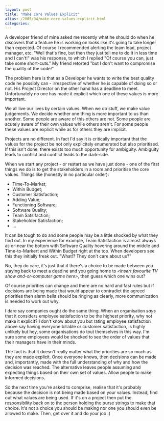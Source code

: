 ```yaml
---
layout: post
title: "Make Core Values Explicit"
alias: /2005/04/make-core-values-explicit.html
categories:
---
```

A developer friend of mine asked me recently what he should do when he discovers that a feature he is working on looks like it's going to take longer than expected. Of course I recommended alerting the team lead, project manager, etc. "Well that's fine, but then they just tell me to do it in less time and I can't!" was his response, to which I replied "Of course you can, just take some short-cuts." My friend retorted "but I don't want to compromise the quality of the code!"

The problem here is that as a Developer he wants to write the best quality code he possibly can - irrespective of whether he is capable of doing so or not. His Project Director on the other hand has a deadline to meet. Unfortunately no one has made it explicit which one of these values is more important.

We all live our lives by certain values. When we do stuff, we make value judgements. We decide whether one thing is more important to us than another. Some people are aware of this others are not. Some people are acutely aware of their own values while others aren't. For some people these values are explicit while as for others they are implicit.

Projects are no different. In fact I'd say it is critically important that the values for the project be not only explicitely enumerated but also prioritised. If this isn't done, there exists too much opportunity for ambiguity. Ambiguity leads to conflict and conflict leads to the dark-side.

When we start any project - or restart as we have just done - one of the first things we do is to get the stakeholders in a room and prioritise the core values. Things like (honestly in no particular order):

* Time-To-Market;
* Within Budget;
* Customer Satisfaction;
* Adding Value;
* Functioning Software;
* Software Quality;
* Team Satsifaction;
* Stakeholder Satisfaction;
* ...

It can be tough to do and some people may be a little shocked by what they find out. In my experience for example, Team Satisfaction is almost always at-or-near the bottom with Software Quality hovering around the middle and Time-to-Markert and Within Budget right at the top. When developers see this they initially freak out. "What!? They don't care about us?"

No, they do care, it's just that if there's a choice to be made between you staying back to meet a deadlne and you going home to _&lt;insert favourite TV show and-or-computer game here&gt;_, then guess which one wins out?

Of course priorities can change and there are no hard and fast rules but if decisions are being made that would appear to contradict the agreed priorities then alarm bells should be ringing as clearly, more communication is needed to work out why.

I dare say companies ought do the same thing. When an organisation _says_ that it considers employee satisfaction to be the highest priority, why not make it explicit? I don't know about you but rating employee satisfaction above say having everyone billable or customer satisfaction, is highly unlikely but hey, some organisations do tout themselves in this way. I'm sure some employees would be shocked to see the order of values that their managers have in their minds.

The fact is that it doesn't really matter what the priorities are so much as they are made explicit. Once everyone knows, then decisions can be made and, importantly, made with the full understanding of why and how the decision was reached. The alternative leaves people assuming and expecting things based on their own set of values. Allow people to make informed decisions.

So the next time you're asked to comprise, realise that it's probably because the decision is not being made based on your values. Instead, find out what values are being used. If it's on a project then put the responsibility back on to the person holding the purse strings to make that choice. It's not a choice you should be making nor one you should even be allowed to make. Then, get over it and do your job :)
